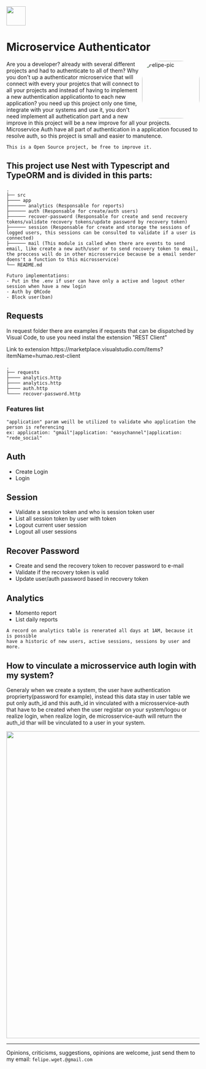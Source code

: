 
<img src="https://cdn.jsdelivr.net/gh/devicons/devicon/icons/nestjs/nestjs-plain.svg" width="50" margin="10" />        

# Microservice Authenticator

<img align="right" alt="Felipe-pic" height="150" style="border-radius:50px;" src="https://cdn.discordapp.com/attachments/982734709995995189/982738445736755270/image.png?width=676&height=676">          

Are you a developer? already with several different projects and had to authenticate to all of them? Why you don't up a authenticator microservice that will connect with every your projetcs that will connect to all your projects and instead of having to implement a new authentication applicationto to each new application? 
you need up this project only one time, integrate with your systems and use it, you don't need implement all authetication part and a new improve in this project will be a new improve for all your projects. Microservice Auth have all part of authentication in a application focused to resolve auth, so this project is small and
easier to manutence.

```This is a Open Source project, be free to improve it.```

## This project use Nest with Typescript and TypeORM and is divided in this parts:


    .
    ├── src
    ├──── app
    ├────── analytics (Responsable for reports)
    ├────── auth (Responsable for create/auth users)
    ├────── recover-password (Responsable for create and send recovery tokens/validate recovery tokens/update password by recovery token)
    ├────── session (Responsable for create and storage the sessions of logged users, this sessions can be consulted to validate if a user is connected)
    ├────── mail (This module is called when there are events to send email, like create a new auth/user or to send recovery token to email, the proccess will do in other microsservice because be a email sender doens't a function to this microsservice)
    └── README.md
    
```
Futuro implementations:
- Put in the .env if user can have only a active and logout other session when have a new login
- Auth by QRCode
- Block user(ban)
```

## Requests

<p>In request folder there are examples if requests that can be dispatched by Visual Code, to use you need instal the extension "REST Client"</p>
<p>Link to extension https://marketplace.visualstudio.com/items?itemName=humao.rest-client</p>


    .
    ├── requests
    ├──── analytics.http
    ├──── analytics.http
    ├──── auth.http
    └──── recover-password.http


### Features list

```
"application" param weill be utilized to validate who application the person is referencing
ex: application: "gmail"|application: "easychannel"|application: "rede_social"
```

## Auth

- Create Login
- Login

## Session

- Validate a session token and who is session token user
- List all session token by user with token
- Logout current user session
- Logout all user sessions

## Recover Password

- Create and send the recovery token to recover password to e-mail
- Validate if the recovery token is valid
- Update user/auth password based in recovery token

## Analytics

- Momento report
- List daily reports

```
A record on analytics table is renerated all days at 1AM, because it is possible 
have a historic of new users, active sessions, sessions by user and more.
```

## How to vinculate a microsservice auth login with my system?

Generaly when we create a system, the user have authentication proprierty(password for example), instead this data stay in user table we put only auth_id and this auth_id in vinculated with a microsservice-auth that have to be created when the user registar on your system/logou or realize login, when realize login, de microsservice-auth
will return the auth_id thar will be vinculated to a user in your system.

<p align="center">
<img src="readme-files/ilustration.png" width="800" margin="10" ali />
</p>

<hr />

Opinions, criticisms, suggestions, opinions are welcome, just send them to my email: ```felipe.wget.@gmail.com```
